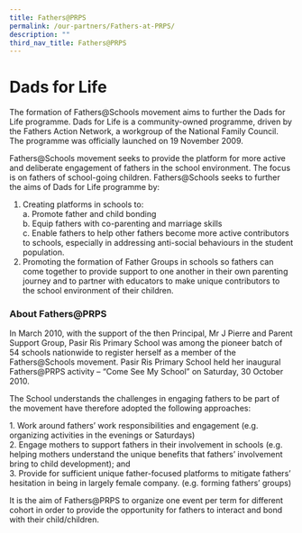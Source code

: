 ```yaml
---
title: Fathers@PRPS
permalink: /our-partners/Fathers-at-PRPS/
description: ""
third_nav_title: Fathers@PRPS
---
```

# **Dads for Life**



The formation of Fathers@Schools movement aims to further the Dads for Life programme. Dads for Life is a community-owned programme, driven by the Fathers Action Network, a workgroup of the National Family Council. The programme was officially launched on 19 November 2009.

Fathers@Schools movement seeks to provide the platform for more active and deliberate engagement of fathers in the school environment. The focus is on fathers of school-going children. Fathers@Schools seeks to further the aims of Dads for Life programme by:

1.  Creating platforms in schools to:  
    a. Promote father and child bonding  
    b. Equip fathers with co-parenting and marriage skills  
    c. Enable fathers to help other fathers become more active contributors to schools, especially in addressing anti-social behaviours in the student population.
2.  Promoting the formation of Father Groups in schools so fathers can come together to provide support to one another in their own parenting journey and to partner with educators to make unique contributors to the school environment of their children.

### About Fathers@PRPS

In March 2010, with the support of the then Principal, Mr J Pierre and Parent Support Group, Pasir Ris Primary School was among the pioneer batch of 54 schools nationwide to register herself as a member of the Fathers@Schools movement. Pasir Ris Primary School held her inaugural Fathers@PRPS activity – “Come See My School” on Saturday, 30 October 2010.

The School understands the challenges in engaging fathers to be part of the movement have therefore adopted the following approaches:

1\.  Work around fathers’ work responsibilities and engagement (e.g. organizing activities in the evenings or Saturdays)    
2\.  Engage mothers to support fathers in their involvement in schools (e.g. helping mothers understand the unique benefits that fathers’ involvement bring to child development); and    
3\.  Provide for sufficient unique father-focused platforms to mitigate fathers’ hesitation in being in largely female company. (e.g. forming fathers’ groups)

It is the aim of Fathers@PRPS to organize one event per term for different cohort in order to provide the opportunity for fathers to interact and bond with their child/children.